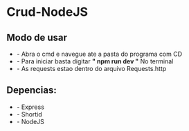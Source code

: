 # Crud-NodeJS
  <h2>Modo de usar</h2>
  <ul>
	
<li> - Abra o cmd e navegue ate a pasta do programa com CD
  <li> - Para iniciar basta digitar <b>" npm run dev "</b> No terminal
	  <li> - As requests estao dentro do arquivo Requests.http
</ul>
	<h2>Depencias:</h2>
	<ul>
		<li> - Express
		<li> - Shortid
		<li> - NodeJS
</ul>
